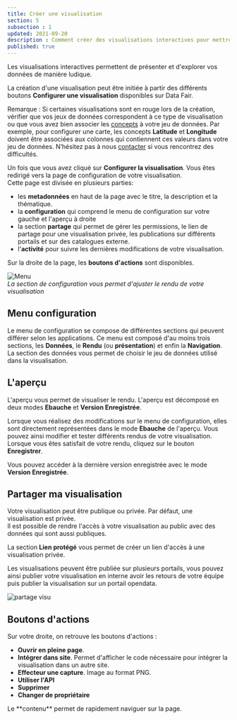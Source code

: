 ```yaml
---
title: Créer une visualisation
section: 5
subsection : 1
updated: 2021-09-20
description : Comment créer des visualisations interactives pour mettre en valeur ses données
published: true
---
```

Les visualisations interactives permettent de présenter et d'explorer vos données de manière ludique.   

La création d'une visualisation peut être initiée à partir des différents boutons **Configurer une visualisation** disponibles sur Data&nbsp;Fair.

Remarque : Si certaines visualisations sont en rouge lors de la création, vérifier que vos jeux de données correspondent à ce type de visualisation ou que vous avez bien associer les [concepts](./user-guide-backoffice/concept) à votre jeu de données. Par exemple, pour configurer une carte, les concepts **Latitude** et **Longitude** doivent être associées aux colonnes qui contiennent ces valeurs dans votre jeu de données. N’hésitez pas à nous [contacter](https://koumoul.com/contact) si vous rencontrez des difficultés.

Un fois que vous avez cliqué sur **Configurer la visualisation**. Vous êtes redirigé vers la page de configuration de votre visualisation.  
Cette page est divisée en plusieurs parties:  

* les **metadonnées** en haut de la page avec le titre, la description et la thématique.
* la **configuration** qui comprend le menu de configuration sur votre gauche et l'aperçu à droite
* la section **partage** qui permet de gérer les permissions, le lien de partage pour une visualisation privée, les publications sur différents portails et sur des catalogues externe.
* l'**activité** pour suivre les dernières modifications de votre visualisation.
<p>
</p>

Sur la droite de la page, les **boutons d'actions** sont disponibles.

![Menu](./images/user-guide-backoffice/add-reuse-config.jpg)  
*La section de configuration vous permet d'ajuster le rendu de votre visualisation*


## Menu configuration

Le menu de configuration se compose de différentes sections qui peuvent différer selon les applications.
Ce menu est composé d'au moins trois sections, les **Données**, le **Rendu** (ou **présentation**) et enfin la **Navigation**.  
La section des données vous permet de choisir le jeu de données utilisé dans la visualisation.  

## L'aperçu

L'aperçu vous permet de visualiser le rendu. L'aperçu est décomposé en deux modes **Ebauche** et **Version Enregistrée**.

Lorsque vous réalisez des modifications sur le menu de configuration, elles sont directement représentées dans le mode **Ebauche** de l'aperçu. Vous pouvez ainsi modifier et tester différents rendus de votre visualisation. Lorsque vous êtes satisfait de votre rendu, cliquez sur le bouton **Enregistrer**.

Vous pouvez accéder à la dernière version enregistrée avec le mode **Version Enregistrée**.

## Partager ma visualisation

Votre visualisation peut être publique ou privée. Par défaut, une visualisation est privée.  
Il est possible de rendre l'accès à votre visualisation au public avec des données qui sont aussi publiques.  

La section **Lien protégé** vous permet de créer un lien d'accès à une visualisation privée.  

Les visualisations peuvent être publiée sur plusieurs portails, vous pouvez ainsi publier votre visualisation en interne avoir les retours de votre équipe puis publier la visualisation sur un portail opendata.

![partage visu](./images/user-guide-backoffice/visu-partage.jpg)  


## Boutons d'actions

Sur votre droite, on retrouve les boutons d'actions :
* **Ouvrir en pleine page**.
* **Intégrer dans site**. Permet d'afficher le code nécessaire pour intégrer la visualisation dans un autre site.
* **Effecteur une capture**. Image au format PNG.
* **Utiliser l'API**
* **Supprimer**
* **Changer de propriétaire**  
<p>
</p>
Le **contenu** permet de rapidement naviguer sur la page.
